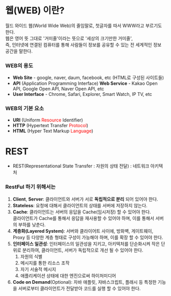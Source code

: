 # 웹(WEB) 이란?

월드 와이드 웹(World Wide Web)의 줄임말로, 첫글자를 따서 WWW라고 부르기도 한다.<br/>
웹은 영어 뜻 그대로 '거미줄'이라는 뜻으로 '세상의 크기만한 거미줄', <br/>
즉, 인터넷에 연결된 컴퓨터를 통해 사람들이 정보를 공유할 수 있는 전 세계적인 정보 공간을 말한다.

### WEB의 용도
- **Web Site** - google, naver, daum, facebook, etc (HTML로 구성된 사이트들)
- **API** (Application Programming Interface) **Web Service** - Kakao Open API, Google Open API, Naver Open API, etc
- **User Interface** - Chrome, Safari, Explorer, Smart Watch, IP TV, etc

### WEB의 기본 요소

- **URI** (Uniform <span style="color:red">Resource</span> Identifier)
- **HTTP** (Hypertext Transfer <span style="color:red">Protocol</span>)
- **HTML** (Hyper Text Markup <span style="color:red">Language</span>)

# REST

- REST(Representational State Transfer : 자원의 상태 전달) : 네트워크 아키텍처

### RestFul 하기 위해서는

1. **Client**, **Server**: 클라이언트와 서버가 서로 **독립적으로 분리** 되어 있어야 한다.
2. **Stateless**: 요청에 대해서 클라이언트의 상태를 서버에 저장하지 않는다.
3. **Cache**: 클라이언트는 서버의 응답을 Cache(임시저장) 할 수 있어야 한다.<br>
  클라이언트가 Cache를 통해서 응답을 재사용할 수 있어야 하며, 이를 통해서 서버의 부하를 낮춘다.
4. **계층화(Layered System)**: 서버와 클라이어트 사이에, 방화벽, 게이트웨이, Proxy 등 다양한 계층 형태로 구성이 가능해야 하며, 이를 확장 할 수 있어야 한다.
5. **인터페이스 일관성**: 인터페이스의 일관성을 지키고, 아키텍처를 단순화시켜 작은 단위로 분리하여, 클라이언트, 서버가 독립적으로 개선 될 수 있어야 한다.
   1. 자원의 식별
   2. 메시지를 통한 리소스 조작
   3. 자기 서술적 메시지
   4. 애플리케이션 상태에 대한 엔진으로써 하이처미디어
6. **Code on Demand**(Optional): 자바 애플릿, 자바스크립트, 플래시 등 특정한 기능을 서버로부터 클라이언트가 전달받아 코드를 실행 할 수 있어야 한다.


